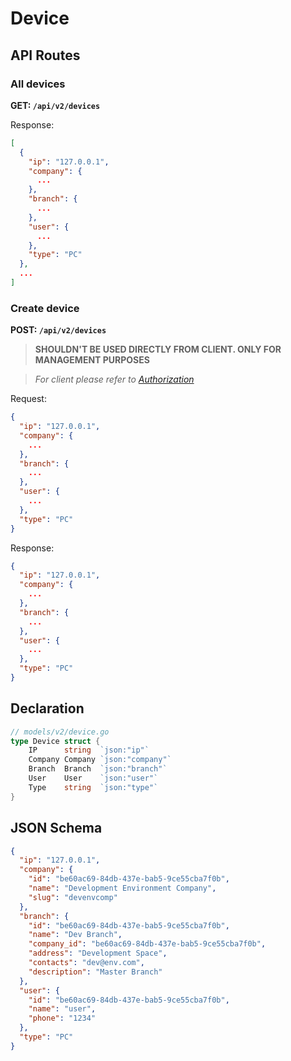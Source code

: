 # Device

## API Routes

### All devices

**GET: `/api/v2/devices`**

Response:

```json
[
  {
    "ip": "127.0.0.1",
    "company": {
      ...
    },
    "branch": {
      ...
    },
    "user": {
      ...
    },
    "type": "PC"
  },
  ...
]
```

### Create device

**POST: `/api/v2/devices`**

> **SHOULDN'T BE USED DIRECTLY FROM CLIENT. ONLY FOR MANAGEMENT PURPOSES**

> _For client please refer to [Authorization](auth.md#Register)_

Request:

```json
{
  "ip": "127.0.0.1",
  "company": {
    ...
  },
  "branch": {
    ...
  },
  "user": {
    ...
  },
  "type": "PC"
}
```

Response:

```json
{
  "ip": "127.0.0.1",
  "company": {
    ...
  },
  "branch": {
    ...
  },
  "user": {
    ...
  },
  "type": "PC"
}
```

## Declaration

```go
// models/v2/device.go
type Device struct {
	IP      string  `json:"ip"`
	Company Company `json:"company"`
	Branch  Branch  `json:"branch"`
	User    User    `json:"user"`
	Type    string  `json:"type"`
}
```

## JSON Schema

```json
{
  "ip": "127.0.0.1",
  "company": {
    "id": "be60ac69-84db-437e-bab5-9ce55cba7f0b",
    "name": "Development Environment Company",
    "slug": "devenvcomp"
  },
  "branch": {
    "id": "be60ac69-84db-437e-bab5-9ce55cba7f0b",
    "name": "Dev Branch",
    "company_id": "be60ac69-84db-437e-bab5-9ce55cba7f0b",
    "address": "Development Space",
    "contacts": "dev@env.com",
    "description": "Master Branch"
  },
  "user": {
    "id": "be60ac69-84db-437e-bab5-9ce55cba7f0b",
    "name": "user",
    "phone": "1234"
  },
  "type": "PC"
}
```
